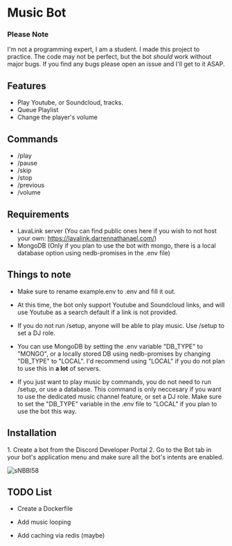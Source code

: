 # Music Bot


### **Please Note**
I'm not a programming expert, I am a student. I made this project to practice. The code may not be perfect, but the bot *should* work without major bugs. If you find any bugs please open an issue and I'll get to it ASAP.

## Features
- Play Youtube, or Soundcloud, tracks.
- Queue Playlist
- Change the player's volume

## Commands
- /play
- /pause
- /skip
- /stop
- /previous
- /volume

## Requirements
- LavaLink server (You can find public ones here if you wish to not host your own: https://lavalink.darrennathanael.com/)
- MongoDB (Only if you plan to use the bot with mongo, there is a local database option using nedb-promises in the .env file)

## Things to note
- Make sure to rename example.env to .env and fill it out.

- At this time, the bot only support Youtube and Soundcloud links, and will use Youtube as a search default if a link is not provided.

- If you do not run /setup, anyone will be able to play music. Use /setup to set a DJ role.

- You can use MongoDB by setting the .env variable "DB_TYPE" to "MONGO", or a locally stored DB using nedb-promises by changing "DB_TYPE" to "LOCAL". I'd recommend using "LOCAL" if you do not plan to use this in **a lot** of servers.

- If you just want to play music by commands, you do not need to run /setup, or use a database. This command is only neccesary if you want to use the dedicated music channel feature, or set a DJ role. Make sure to set the "DB_TYPE" variable in the .env file to "LOCAL" if you plan to use the bot this way.

## Installation
⁣1. Create a bot from the Discord Developer Portal
2. Go to the Bot tab in your bot's application menu and make sure all the bot's intents are enabled.

![sNBBl58](https://github.com/user-attachments/assets/65bc634a-9bda-4774-a177-71a51889c6ef)

## TODO List
- Create a Dockerfile

- Add music looping

- Add caching via redis (maybe)
